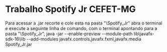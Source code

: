 # Trabalho Spotify Jr CEFET-MG

Para acessar a .jar recorte e cole esta na pasta "\Spotify_Jr" abra o terminal e execute a seguinte linha de comando, 
com o terminal apontando para a pasta "\Spotify_Jr", java -jar --enable-preview --module-path lib\javafx-sdk-16\lib --add-modules javafx.controls,javafx.fxml,javafx.media Spotify_Jr.jar

